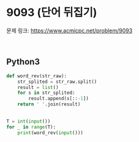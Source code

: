# 9093 (단어 뒤집기)

문제 링크: <https://www.acmicpc.net/problem/9093>  

<br>

## Python3

```python
def word_rev(str_raw):
    str_splited = str_raw.split()
    result = list()
    for s in str_splited:
        result.append(s[::-1])
    return ' '.join(result)
        
    
T = int(input())
for _ in range(T):
    print(word_rev(input()))
```

